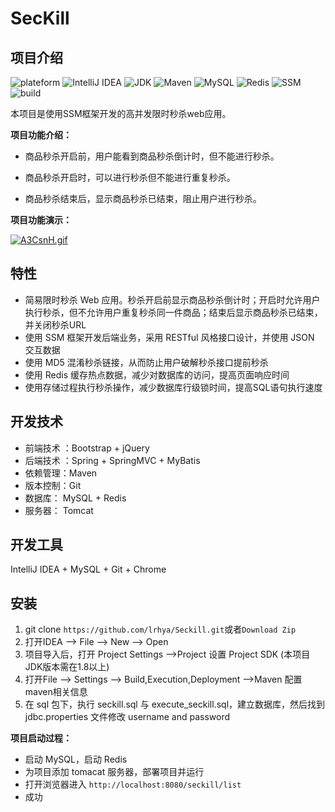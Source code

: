 # SecKill

## 项目介绍

![plateform](https://img.shields.io/badge/plateform-windows-lightgrey.svg) 
![IntelliJ IDEA](https://img.shields.io/badge/IntelliJ%20IDEA-2018.2.7-8B0000.svg) 
![JDK](https://img.shields.io/badge/JDK-1.8.0_121-3A5FCD.svg) 
![Maven](https://img.shields.io/badge/Maven-3.6.0-ff69b4.svg) 
![MySQL](https://img.shields.io/badge/MySQL-5.7.21-20B2AA.svg) 
![Redis](https://img.shields.io/badge/Redis-3.2.100-20B2AA.svg) 
![SSM](https://img.shields.io/badge/SSM-framework-brightgreen.svg) 
![build](https://img.shields.io/badge/build-passing-brightgreen.svg) 

本项目是使用SSM框架开发的高并发限时秒杀web应用。

**项目功能介绍：**

- 商品秒杀开启前，用户能看到商品秒杀倒计时，但不能进行秒杀。

- 商品秒杀开启时，可以进行秒杀但不能进行重复秒杀。

- 商品秒杀结束后，显示商品秒杀已结束，阻止用户进行秒杀。

  

**项目功能演示：**

[![A3CsnH.gif](https://s2.ax1x.com/2019/03/21/A3CsnH.gif)](https://imgchr.com/i/A3CsnH)

## 特性

- 简易限时秒杀 Web 应用。秒杀开启前显示商品秒杀倒计时；开启时允许用户执行秒杀，但不允许用户重复秒杀同一件商品；结束后显示商品秒杀已结束，并关闭秒杀URL
- 使用 SSM 框架开发后端业务，采用 RESTful 风格接口设计，并使用 JSON 交互数据
- 使用 MD5 混淆秒杀链接，从而防止用户破解秒杀接口提前秒杀
- 使用 Redis 缓存热点数据，减少对数据库的访问，提高页面响应时间
- 使用存储过程执行秒杀操作，减少数据库行级锁时间，提高SQL语句执行速度



## 开发技术

- 前端技术 ：Bootstrap + jQuery 
- 后端技术 ：Spring + SpringMVC + MyBatis 
- 依赖管理：Maven
- 版本控制：Git
- 数据库： MySQL + Redis
- 服务器： Tomcat



## 开发工具

IntelliJ IDEA + MySQL + Git + Chrome



## 安装

1. git clone `https://github.com/lrhya/Seckill.git`或者`Download Zip`
2. 打开IDEA --> File --> New --> Open
3. 项目导入后，打开 Project Settings -->Project 设置 Project SDK (本项目JDK版本需在1.8以上)
4. 打开File --> Settings --> Build,Execution,Deployment -->Maven 配置maven相关信息
5. 在 sql 包下，执行 seckill.sql 与 execute_seckill.sql，建立数据库，然后找到 jdbc.properties 文件修改    username and password

**项目启动过程：**

- 启动 MySQL，启动 Redis
- 为项目添加 tomacat 服务器，部署项目并运行
- 打开浏览器进入 `http://localhost:8080/seckill/list`
- 成功